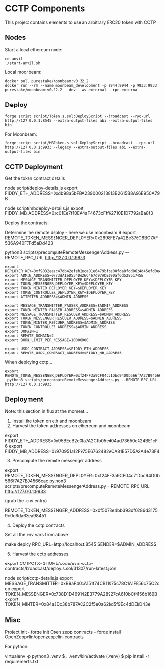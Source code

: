 # CCTP Components

This project contains elements to use an arbitrary ERC20 token with CCTP



## Nodes

Start a local ethereum node:

```
cd anvil
./start-anvil.sh
```

Local moonbeam:

```
docker pull purestake/moonbeam:v0.32.2
docker run --rm --name moonbeam_development -p 9944:9944 -p 9933:9933 purestake/moonbeam:v0.32.2 --dev --ws-external --rpc-external 
```

## Deploy

```
forge script script/Token.s.sol:DeployScript --broadcast --rpc-url http://127.0.0.1:8545 --extra-output-files abi --extra-output-files bin
```

For Moonbeam:

```
forge script script/MBToken.s.sol:DeployScript --broadcast --rpc-url http://127.0.0.1:9933 --legacy --extra-output-files abi --extra-output-files bin
```

## CCTP Deployment

Get the token contract details

node script/deploy-details.js 
export FIDDY_ETH_ADDRESS=0xdb98a5bFBA239000213813B2615B8A96E950A79B

node script/mbdeploy-details.js 
export FIDDY_MB_ADDRESS=0xc01Ee7f10EA4aF4673cFff62710E1D7792aBa8f3

Deploy the contracts:

Determine the remote deploy - here we use moonbeam 9
export REMOTE_TOKEN_MESSENGER_DEPLOYER=0x2898FE7a42Be376C8BC7AF536A940F7Fd5aDd423

 python3 scripts/precomputeRemoteMessengerAddress.py --REMOTE_RPC_URL http://127.0.0.1:9933



```
export DEPLOYER_KEY=0xf9832eeac47db42efeb2eca01e6479bfde00fda8fdd0624d45efd0e4b9ddcd3b
export ADMIN_ADDRESS=0x73dA1eD554De26C467d97ADE090af6d52851745E
export MESSAGE_TRANSMITTER_DEPLOYER_KEY=$DEPLOYER_KEY
export TOKEN_MESSENGER_DEPLOYER_KEY=$DEPLOYER_KEY
export TOKEN_MINTER_DEPLOYER_KEY=$DEPLOYER_KEY
export TOKEN_CONTROLLER_DEPLOYER_KEY=$DEPLOYER_KEY
export ATTESTER_ADDRESS=$ADMIN_ADDRESS

export MESSAGE_TRANSMITTER_PAUSER_ADDRESS=$ADMIN_ADDRESS
export TOKEN_MINTER_PAUSER_ADDRESS=$ADMIN_ADDRESS
export MESSAGE_TRANSMITTER_RESCUER_ADDRESS=$ADMIN_ADDRESS
export TOKEN_MESSENGER_RESCUER_ADDRESS=$ADMIN_ADDRESS
export TOKEN_MINTER_RESCUER_ADDRESS=$ADMIN_ADDRESS
export TOKEN_CONTROLLER_ADDRESS=$ADMIN_ADDRESS
export DOMAIN=1
export REMOTE_DOMAIN=2
export BURN_LIMIT_PER_MESSAGE=10000000

export USDC_CONTRACT_ADDRESS=$FIDDY_ETH_ADDRESS
export REMOTE_USDC_CONTRACT_ADDRESS=$FIDDY_MB_ADDRESS
```

When deploying cctp...

```
export REMOTE_TOKEN_MESSENGER_DEPLOYER=0xf24FF3a9CF04c71Dbc94D0b566f7A27B94566cac
 python3 scripts/precomputeRemoteMessengerAddress.py --REMOTE_RPC_URL http://127.0.0.1:9933
```

## Deployment 

Note: this section in flux at the moment...

1. Install the token on eth and moonbeam
2. Harvest the token addresses on ethereum and moonbeam

export FIDDY_ETH_ADDRESS=0x95BEcB2e0fa7A2Cfb05ed04ad73650e424BE1cF6
export FIDDY_MB_ADDRESS=0x970951a12F975E6762482ACA81E57D5A2A4e73F4

3. Precompute the remote messenger address

export REMOTE_TOKEN_MESSENGER_DEPLOYER=0xf24FF3a9CF04c71Dbc94D0b566f7A27B94566cac
python3 scripts/precomputeRemoteMessengerAddress.py --REMOTE_RPC_URL http://127.0.0.1:9933

(grab the .env entry)

REMOTE_TOKEN_MESSENGER_ADDRESS=0x0f5078e4bb393df0286d31759c0c6da63ea98451

4. Deploy the cctp contracts

Set all the env vars from above

make deploy RPC_URL=http://localhost:8545 SENDER=$ADMIN_ADDRESS


5. Harvest the cctp addresses


export CCTPCTX=$HOME/code/evm-cctp-contracts/broadcast/deploy.s.sol/31337/run-latest.json

node script/cctp-details.js
export MESSAGE_TRANSMITTER=0xB9aF40cA151f74CB11075c78C1A1FE56c75C2ccb
export TOKEN_MESSENGER=0x738D1D469142E3779A28927cA610bCf4156b169B
export TOKEN_MINTER=0x84a3Dc38b787AC2C2f5e0a62bd5f9Ec4dDEbD43e

## Misc

Project init - forge init
Open zepp contracts - forge install OpenZeppelin/openzeppelin-contracts

For python:

virtualenv -p python3 .venv
$ . .venv/bin/activate
(.venv) $ pip install -r requirements.txt




